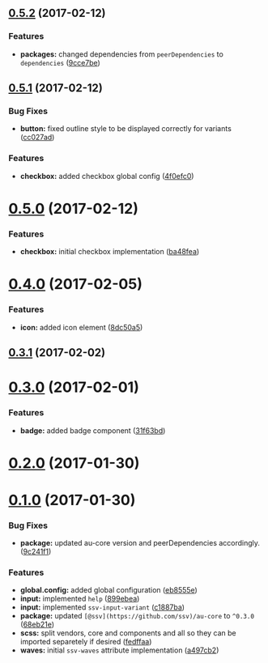 <a name="0.5.2"></a>
## [0.5.2](https://github.com/sketch7/ssv-au-ui/compare/0.5.1...v0.5.2) (2017-02-12)


### Features

* **packages:** changed dependencies from `peerDependencies` to `dependencies` ([9cce7be](https://github.com/sketch7/ssv-au-ui/commit/9cce7be))



<a name="0.5.1"></a>
## [0.5.1](https://github.com/sketch7/ssv-au-ui/compare/0.5.0...0.5.1) (2017-02-12)


### Bug Fixes

* **button:** fixed outline style to be displayed correctly for variants ([cc027ad](https://github.com/sketch7/ssv-au-ui/commit/cc027ad))


### Features

* **checkbox:** added checkbox global config ([4f0efc0](https://github.com/sketch7/ssv-au-ui/commit/4f0efc0))



<a name="0.5.0"></a>
# [0.5.0](https://github.com/sketch7/ssv-au-ui/compare/0.4.0...0.5.0) (2017-02-12)


### Features

* **checkbox:** initial checkbox implementation ([ba48fea](https://github.com/sketch7/ssv-au-ui/commit/ba48fea))



<a name="0.4.0"></a>
# [0.4.0](https://github.com/sketch7/ssv-au-ui/compare/0.3.1...0.4.0) (2017-02-05)


### Features

* **icon:** added icon element ([8dc50a5](https://github.com/sketch7/ssv-au-ui/commit/8dc50a5))



<a name="0.3.1"></a>
## [0.3.1](https://github.com/sketch7/ssv-au-ui/compare/0.3.0...0.3.1) (2017-02-02)



<a name="0.3.0"></a>
# [0.3.0](https://github.com/sketch7/ssv-au-ui/compare/0.2.0...0.3.0) (2017-02-01)


### Features

* **badge:** added badge component ([31f63bd](https://github.com/sketch7/ssv-au-ui/commit/31f63bd))



<a name="0.2.0"></a>
# [0.2.0](https://github.com/sketch7/ssv-au-ui/compare/0.1.0...0.2.0) (2017-01-30)



<a name="0.1.0"></a>
# [0.1.0](https://github.com/sketch7/ssv-au-ui/compare/c1887ba...0.1.0) (2017-01-30)


### Bug Fixes

* **package:** updated au-core version and peerDependencies accordingly. ([9c241f1](https://github.com/sketch7/ssv-au-ui/commit/9c241f1))


### Features

* **global.config:** added global configuration ([eb8555e](https://github.com/sketch7/ssv-au-ui/commit/eb8555e))
* **input:** implemented `help` ([899ebea](https://github.com/sketch7/ssv-au-ui/commit/899ebea))
* **input:** implemented `ssv-input-variant` ([c1887ba](https://github.com/sketch7/ssv-au-ui/commit/c1887ba))
* **package:** updated `[@ssv](https://github.com/ssv)/au-core` to `^0.3.0` ([68eb21e](https://github.com/sketch7/ssv-au-ui/commit/68eb21e))
* **scss:** split vendors, core and components and all so they can be imported separetely if desired ([fedffaa](https://github.com/sketch7/ssv-au-ui/commit/fedffaa))
* **waves:** initial `ssv-waves` attribute implementation ([a497cb2](https://github.com/sketch7/ssv-au-ui/commit/a497cb2))



